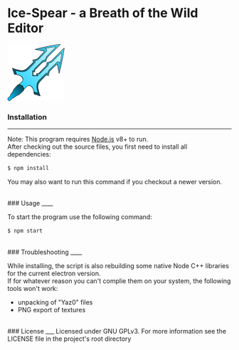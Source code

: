 #  Ice-Spear - a Breath of the Wild Editor
![alt Ice-Spear](assets/img/logo_128.png)

### Installation
____
Note: This program requires [Node.js](https://nodejs.org/) v8+ to run.  
After checking out the source files, you first need to install all dependencies:

```sh
$ npm install
```

You may also want to run this command if you checkout a newer version.
  
<br />
### Usage
____

To start the program use the following command:
```sh
$ npm start
```

<br />
### Troubleshooting
____

While installing, the script is also rebuilding some native Node C++ libraries for the current electron version.  
If for whatever reason you can't complie them on your system, the following tools won't work:
- unpacking of "Yaz0" files
- PNG export of textures

<br />
### License
___
Licensed under GNU GPLv3.  
For more information see the LICENSE file in the project's root directory